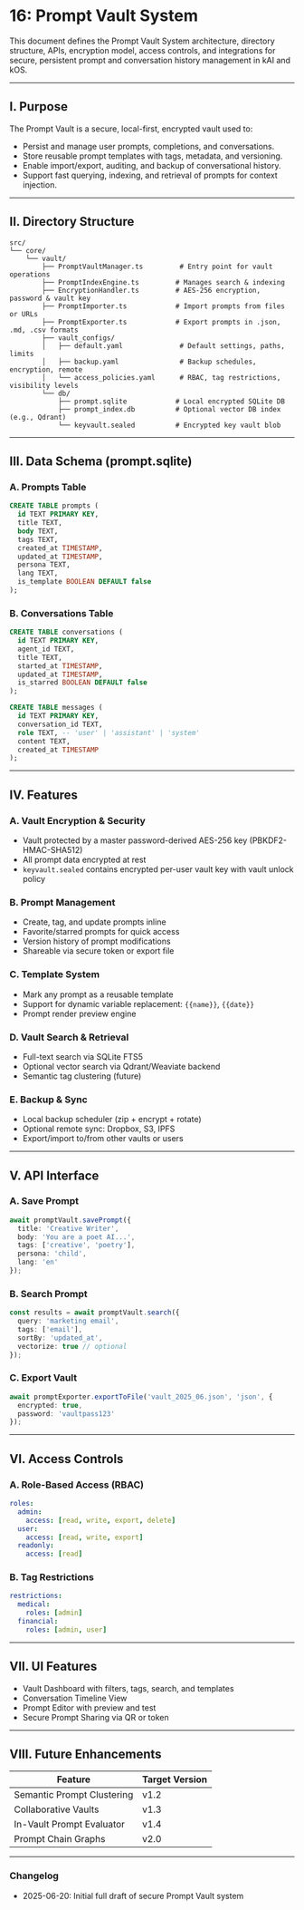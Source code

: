 # 16: Prompt Vault System

This document defines the Prompt Vault System architecture, directory structure, APIs, encryption model, access controls, and integrations for secure, persistent prompt and conversation history management in kAI and kOS.

---

## I. Purpose

The Prompt Vault is a secure, local-first, encrypted vault used to:
- Persist and manage user prompts, completions, and conversations.
- Store reusable prompt templates with tags, metadata, and versioning.
- Enable import/export, auditing, and backup of conversational history.
- Support fast querying, indexing, and retrieval of prompts for context injection.

---

## II. Directory Structure

```text
src/
└── core/
    └── vault/
        ├── PromptVaultManager.ts         # Entry point for vault operations
        ├── PromptIndexEngine.ts         # Manages search & indexing
        ├── EncryptionHandler.ts         # AES-256 encryption, password & vault key
        ├── PromptImporter.ts            # Import prompts from files or URLs
        ├── PromptExporter.ts            # Export prompts in .json, .md, .csv formats
        ├── vault_configs/
        │   ├── default.yaml              # Default settings, paths, limits
        │   ├── backup.yaml               # Backup schedules, encryption, remote
        │   └── access_policies.yaml      # RBAC, tag restrictions, visibility levels
        └── db/
            ├── prompt.sqlite            # Local encrypted SQLite DB
            ├── prompt_index.db          # Optional vector DB index (e.g., Qdrant)
            └── keyvault.sealed          # Encrypted key vault blob
```

---

## III. Data Schema (prompt.sqlite)

### A. Prompts Table
```sql
CREATE TABLE prompts (
  id TEXT PRIMARY KEY,
  title TEXT,
  body TEXT,
  tags TEXT,
  created_at TIMESTAMP,
  updated_at TIMESTAMP,
  persona TEXT,
  lang TEXT,
  is_template BOOLEAN DEFAULT false
);
```

### B. Conversations Table
```sql
CREATE TABLE conversations (
  id TEXT PRIMARY KEY,
  agent_id TEXT,
  title TEXT,
  started_at TIMESTAMP,
  updated_at TIMESTAMP,
  is_starred BOOLEAN DEFAULT false
);

CREATE TABLE messages (
  id TEXT PRIMARY KEY,
  conversation_id TEXT,
  role TEXT, -- 'user' | 'assistant' | 'system'
  content TEXT,
  created_at TIMESTAMP
);
```

---

## IV. Features

### A. Vault Encryption & Security
- Vault protected by a master password-derived AES-256 key (PBKDF2-HMAC-SHA512)
- All prompt data encrypted at rest
- `keyvault.sealed` contains encrypted per-user vault key with vault unlock policy

### B. Prompt Management
- Create, tag, and update prompts inline
- Favorite/starred prompts for quick access
- Version history of prompt modifications
- Shareable via secure token or export file

### C. Template System
- Mark any prompt as a reusable template
- Support for dynamic variable replacement: `{{name}}`, `{{date}}`
- Prompt render preview engine

### D. Vault Search & Retrieval
- Full-text search via SQLite FTS5
- Optional vector search via Qdrant/Weaviate backend
- Semantic tag clustering (future)

### E. Backup & Sync
- Local backup scheduler (zip + encrypt + rotate)
- Optional remote sync: Dropbox, S3, IPFS
- Export/import to/from other vaults or users

---

## V. API Interface

### A. Save Prompt
```ts
await promptVault.savePrompt({
  title: 'Creative Writer',
  body: 'You are a poet AI...',
  tags: ['creative', 'poetry'],
  persona: 'child',
  lang: 'en'
});
```

### B. Search Prompt
```ts
const results = await promptVault.search({
  query: 'marketing email',
  tags: ['email'],
  sortBy: 'updated_at',
  vectorize: true // optional
});
```

### C. Export Vault
```ts
await promptExporter.exportToFile('vault_2025_06.json', 'json', {
  encrypted: true,
  password: 'vaultpass123'
});
```

---

## VI. Access Controls

### A. Role-Based Access (RBAC)
```yaml
roles:
  admin:
    access: [read, write, export, delete]
  user:
    access: [read, write, export]
  readonly:
    access: [read]
```

### B. Tag Restrictions
```yaml
restrictions:
  medical:
    roles: [admin]
  financial:
    roles: [admin, user]
```

---

## VII. UI Features
- Vault Dashboard with filters, tags, search, and templates
- Conversation Timeline View
- Prompt Editor with preview and test
- Secure Prompt Sharing via QR or token

---

## VIII. Future Enhancements
| Feature                         | Target Version |
|----------------------------------|----------------|
| Semantic Prompt Clustering       | v1.2           |
| Collaborative Vaults             | v1.3           |
| In-Vault Prompt Evaluator        | v1.4           |
| Prompt Chain Graphs              | v2.0           |

---
### Changelog
- 2025-06-20: Initial full draft of secure Prompt Vault system


